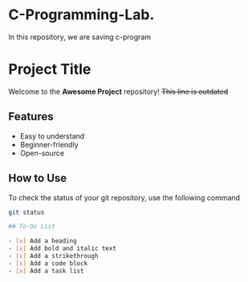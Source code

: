 # C-Programming-Lab.
In this repository, we are saving c-program
# Project Title

Welcome to the **Awesome Project** repository!
~~This line is outdated~~

## Features

- Easy to understand
- Beginner-friendly
- Open-source

## How to Use

To check the status of your git repository, use the following command
```bash
git status

## To-Do List

- [x] Add a heading
- [x] Add bold and italic text
- [x] Add a strikethrough
- [x] Add a code block
- [x] Add a task list


